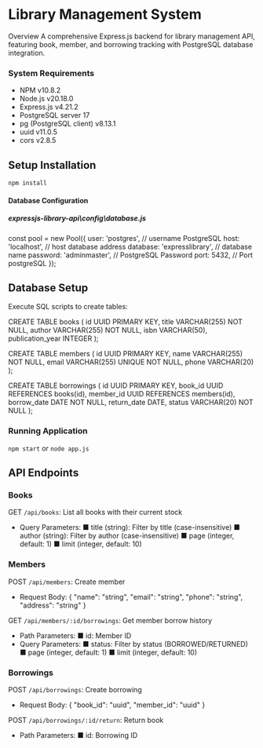 # Library Management System
Overview
A comprehensive Express.js backend for library management API, featuring book, member, and borrowing tracking with PostgreSQL database integration.

### System Requirements
- NPM v10.8.2
- Node.js v20.18.0
- Express.js v4.21.2
- PostgreSQL server 17
- pg (PostgreSQL client) v8.13.1
- uuid v11.0.5
- cors v2.8.5

## Setup Installation
`npm install`
#### Database Configuration
##### expressjs-library-api\config\database.js
const pool = new Pool({
  user: 'postgres',             // username PostgreSQL
  host: 'localhost',            // host database address
  database: 'expresslibrary',   // database name
  password: 'adminmaster',      // PostgreSQL Password
  port: 5432,                   // Port postgreSQL
});

## Database Setup
Execute SQL scripts to create tables:

CREATE TABLE books (
  id UUID PRIMARY KEY,
  title VARCHAR(255) NOT NULL,
  author VARCHAR(255) NOT NULL,
  isbn VARCHAR(50),
  publication_year INTEGER
);

CREATE TABLE members (
  id UUID PRIMARY KEY,
  name VARCHAR(255) NOT NULL,
  email VARCHAR(255) UNIQUE NOT NULL,
  phone VARCHAR(20)
);

CREATE TABLE borrowings (
  id UUID PRIMARY KEY,
  book_id UUID REFERENCES books(id),
  member_id UUID REFERENCES members(id),
  borrow_date DATE NOT NULL,
  return_date DATE,
  status VARCHAR(20) NOT NULL
);

### Running Application
`npm start` or `node app.js`

## API Endpoints
### Books

GET `/api/books`: List all books with their current stock
- Query Parameters:
■ title (string): Filter by title (case-insensitive)
■ author (string): Filter by author (case-insensitive)
■ page (integer, default: 1)
■ limit (integer, default: 10)

### Members

POST `/api/members`: Create member
- Request Body:
{
    "name": "string",
    "email": "string",
    "phone": "string",
    "address": "string"
}

GET `/api/members/:id/borrowings`: Get member borrow history
- Path Parameters:
■ id: Member ID
- Query Parameters:
■ status: Filter by status (BORROWED/RETURNED)
■ page (integer, default: 1)
■ limit (integer, default: 10)

### Borrowings

POST `/api/borrowings`: Create borrowing
- Request Body:
{
"book_id": "uuid",
"member_id": "uuid"
}

POST `/api/borrowings/:id/return`: Return book
- Path Parameters:
■ id: Borrowing ID